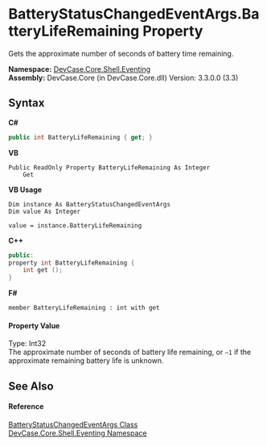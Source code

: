 # BatteryStatusChangedEventArgs.BatteryLifeRemaining Property 
 

Gets the approximate number of seconds of battery time remaining.

**Namespace:**&nbsp;<a href="N_DevCase_Core_Shell_Eventing">DevCase.Core.Shell.Eventing</a><br />**Assembly:**&nbsp;DevCase.Core (in DevCase.Core.dll) Version: 3.3.0.0 (3.3)

## Syntax

**C#**<br />
``` C#
public int BatteryLifeRemaining { get; }
```

**VB**<br />
``` VB
Public ReadOnly Property BatteryLifeRemaining As Integer
	Get
```

**VB Usage**<br />
``` VB Usage
Dim instance As BatteryStatusChangedEventArgs
Dim value As Integer

value = instance.BatteryLifeRemaining

```

**C++**<br />
``` C++
public:
property int BatteryLifeRemaining {
	int get ();
}
```

**F#**<br />
``` F#
member BatteryLifeRemaining : int with get

```


#### Property Value
Type: Int32<br />The approximate number of seconds of battery life remaining, or `–1` if the approximate remaining battery life is unknown.

## See Also


#### Reference
<a href="T_DevCase_Core_Shell_Eventing_BatteryStatusChangedEventArgs">BatteryStatusChangedEventArgs Class</a><br /><a href="N_DevCase_Core_Shell_Eventing">DevCase.Core.Shell.Eventing Namespace</a><br />